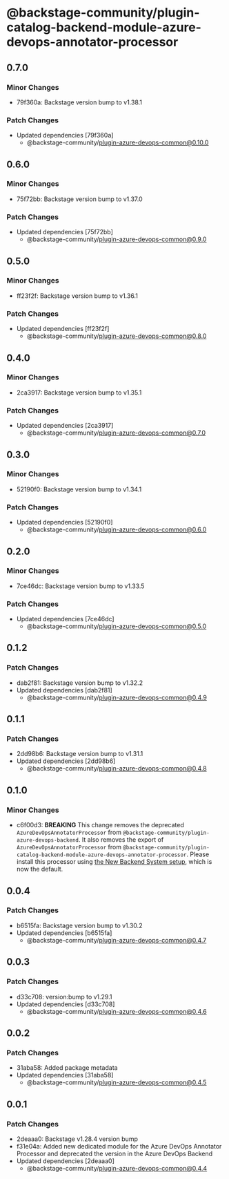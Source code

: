 # @backstage-community/plugin-catalog-backend-module-azure-devops-annotator-processor

## 0.7.0

### Minor Changes

- 79f360a: Backstage version bump to v1.38.1

### Patch Changes

- Updated dependencies [79f360a]
  - @backstage-community/plugin-azure-devops-common@0.10.0

## 0.6.0

### Minor Changes

- 75f72bb: Backstage version bump to v1.37.0

### Patch Changes

- Updated dependencies [75f72bb]
  - @backstage-community/plugin-azure-devops-common@0.9.0

## 0.5.0

### Minor Changes

- ff23f2f: Backstage version bump to v1.36.1

### Patch Changes

- Updated dependencies [ff23f2f]
  - @backstage-community/plugin-azure-devops-common@0.8.0

## 0.4.0

### Minor Changes

- 2ca3917: Backstage version bump to v1.35.1

### Patch Changes

- Updated dependencies [2ca3917]
  - @backstage-community/plugin-azure-devops-common@0.7.0

## 0.3.0

### Minor Changes

- 52190f0: Backstage version bump to v1.34.1

### Patch Changes

- Updated dependencies [52190f0]
  - @backstage-community/plugin-azure-devops-common@0.6.0

## 0.2.0

### Minor Changes

- 7ce46dc: Backstage version bump to v1.33.5

### Patch Changes

- Updated dependencies [7ce46dc]
  - @backstage-community/plugin-azure-devops-common@0.5.0

## 0.1.2

### Patch Changes

- dab2f81: Backstage version bump to v1.32.2
- Updated dependencies [dab2f81]
  - @backstage-community/plugin-azure-devops-common@0.4.9

## 0.1.1

### Patch Changes

- 2dd98b6: Backstage version bump to v1.31.1
- Updated dependencies [2dd98b6]
  - @backstage-community/plugin-azure-devops-common@0.4.8

## 0.1.0

### Minor Changes

- c6f00d3: **BREAKING** This change removes the deprecated `AzureDevOpsAnnotatorProcessor` from `@backstage-community/plugin-azure-devops-backend`. It also removes the export of `AzureDevOpsAnnotatorProcessor` from `@backstage-community/plugin-catalog-backend-module-azure-devops-annotator-processor`. Please install this processor using [the New Backend System setup](https://github.com/backstage/community-plugins/tree/main/workspaces/azure-devops/plugins/catalog-backend-module-azure-devops-annotator-processor#setup), which is now the default.

## 0.0.4

### Patch Changes

- b6515fa: Backstage version bump to v1.30.2
- Updated dependencies [b6515fa]
  - @backstage-community/plugin-azure-devops-common@0.4.7

## 0.0.3

### Patch Changes

- d33c708: version:bump to v1.29.1
- Updated dependencies [d33c708]
  - @backstage-community/plugin-azure-devops-common@0.4.6

## 0.0.2

### Patch Changes

- 31aba58: Added package metadata
- Updated dependencies [31aba58]
  - @backstage-community/plugin-azure-devops-common@0.4.5

## 0.0.1

### Patch Changes

- 2deaaa0: Backstage v1.28.4 version bump
- f31e04a: Added new dedicated module for the Azure DevOps Annotator Processor and deprecated the version in the Azure DevOps Backend
- Updated dependencies [2deaaa0]
  - @backstage-community/plugin-azure-devops-common@0.4.4
